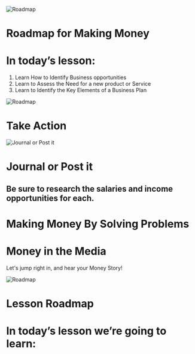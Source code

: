 ![Roadmap](/assets/img/roadmap.png)
# Roadmap for Making Money
# In today’s lesson: 
1. Learn How to Identify Business opportunities
2. Learn to Assess the Need for a new product or Service
3. Learn to Identify the Key Elements of a Business Plan




![Roadmap](/assets/img/lets-talk-about-it.png)
# Take Action



![Journal or Post it](/assets/img/journal-it.png)
# Journal or Post it

## Be sure to research the salaries and income opportunities for each.
<sparkle-feed-post assignment-name="Describe the benefits of being an entrepreneur as well as the less attractive aspects of it" ></sparkle-feed-post>


# Making Money By Solving Problems
<sparkle-animation-player src="./animation/m2l4.js" composition="EECE8C272624E84AA3158D35CA0F324A"></sparkle-animation-player>


# Money in the Media
<sparkle-youtube src="https://www.youtube.com/embed/gUhRKVIjJtw"></sparkle-youtube>





<sparkle-character-intro position="right" character="yuna">
Let's jump right in, and hear your Money Story!
</sparkle-character-intro>

![Roadmap](/assets/img/roadmap.png)
# Lesson Roadmap 
# In today’s lesson we’re going to learn: 